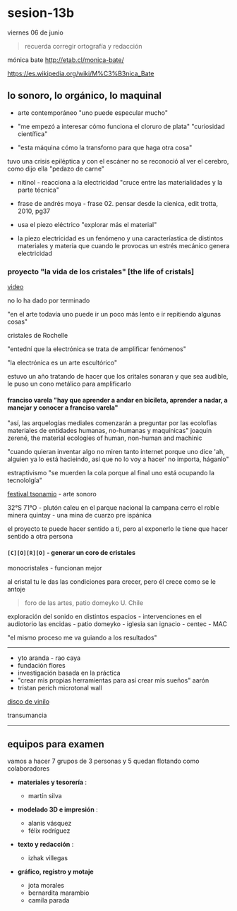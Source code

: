 # sesion-13b

viernes 06 de junio

> recuerda corregir ortografía y redacción

mónica bate <http://etab.cl/monica-bate/>

<https://es.wikipedia.org/wiki/M%C3%B3nica_Bate>

## lo sonoro, lo orgánico, lo maquinal

- arte contemporáneo "uno puede especular mucho"

- "me empezó a interesar cómo funciona el cloruro de plata" "curiosidad científica"

- "esta  máquina cómo la transforno para que haga otra cosa"

tuvo una crisis epiléptica y con el escáner no se reconoció al ver el cerebro, como dijo ella "pedazo de carne"

- nitinol - reacciona a la electricidad "cruce entre las materialidades y la parte técnica"

- frase de andrés moya - frase 02. pensar desde la cienica, edit trotta, 2010, pg37

- usa el piezo eléctrico "explorar más el material"

- la piezo electricidad es un fenómeno y una caracteríastica de distintos materiales y materia que cuando le provocas un estrés mecánico genera electricidad

### proyecto "la vida de los cristales" [the life of cristals]

[video](https://vimeo.com/240993756)

no lo ha dado por terminado

"en el arte todavía uno puede ir un poco más lento e ir repitiendo algunas cosas"

cristales de Rochelle

"entední que la electrónica se trata de amplificar fenómenos"

"la electrónica es un arte escultórico"

estuvo un año tratando de hacer que los critales sonaran y que sea audible, le puso un cono metálico para amplificarlo

#### franciso varela "hay que aprender a andar en bicileta, aprender a nadar, a manejar y conocer a franciso varela"

"así, las arquelogías mediales comenzarán a preguntar por las ecolofías materiales de entidades humanas, no-humanas y maquínicas" joaquin zerené, the material ecologies of human, non-human and machinic

"cuando quieran inventar algo no miren tanto internet porque uno dice 'ah, alguien ya lo está hacieindo, así que no lo voy a hacer' no importa, háganlo"

estraptivismo "se muerden la cola porque al final uno está ocupando la tecnololgía"

[festival tsonamio](https://www.tsonami.cl/) - arte sonoro

32°S 71°O - plutón caleu en el parque nacional la campana cerro el roble  minera quintay - una mina de cuarzo pre ispánica

el proyecto te puede hacer sentido a ti, pero al exponerlo le tiene que hacer sentido a otra persona

#### `[C][O][R][O]` - generar un coro de cristales

monocristales -  funcionan mejor

al cristal tu le das las condiciones para crecer, pero él crece como se le antoje

> foro de las artes, patio domeyko U. Chile

exploración del sonido en distintos espacios - intervenciones en el audiotorio las encidas - patio domeyko - iglesia san ignacio - centec - MAC

"el mismo proceso me va guiando a los resultados"

---

- yto aranda - rao caya
- fundación flores
- investigación basada en la práctica
- "crear mis propias herramientas para así crear mis sueños" aarón
- tristan perich microtonal wall

[disco de vinilo](https://www.flickr.com/photos/125745087@N03/albums/72157645040268947/)

transumancia

---

## equipos para examen

vamos a hacer 7 grupos de 3 personas y 5 quedan flotando como colaboradores

- **materiales y tesorería** :
  - martín silva

- **modelado 3D e impresión** :
  - alanis vásquez
  - félix rodríguez

- **texto y redacción** :
  - izhak villegas

- **gráfico, registro y motaje**
  - jota morales
  - bernardita marambio
  - camila parada
